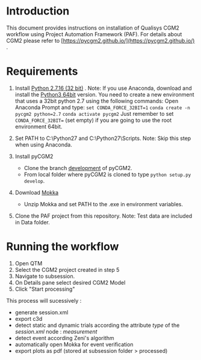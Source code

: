 # Introduction

This document provides instructions on installation of Qualisys CGM2 workflow using Project Automation Framework (PAF).
For details about CGM2 please refer to [https://pycgm2.github.io/](https://pycgm2.github.io/) .

# Requirements

1. Install [Python 2.7.16 (32 bit)](https://www.python.org/ftp/python/2.7.16/python-2.7.16.msi) .
	Note: If you use Anaconda, download and install the [Python3 64bit](https://www.anaconda.com/distribution/) version.
	You need to create a new environment that uses a 32bit python 2.7 using the following commands:
		Open Anaconda Prompt and type:
			`set CONDA_FORCE_32BIT=1`
			`conda create -n pycgm2 python=2.7`
			`conda activate pycgm2`
		Just remember to set `CONDA_FORCE_32BIT=` (set empty) if you are going to use the root environment 64bit.

2. Set PATH to C:\Python27 and C:\Python27\Scripts.
	Note: Skip this step when using Anaconda.
	
3. Install pyCGM2
   - Clone the branch [development](https://github.com/pyCGM2/pyCGM2/tree/development) of pyCGM2.
   - From local folder where pyCGM2 is cloned to type `python setup.py develop`. 

4. Download [Mokka](https://storage.googleapis.com/google-code-archive-downloads/v2/code.google.com/b-tk/Mokka-0.6.2_win64.zip)
	- Unzip Mokka and set PATH to the .exe in environment variables.
	
5. Clone the PAF project from this repository.
	Note: Test data are included in Data folder.

# Running the workflow

1. Open QTM
2. Select the CGM2 project created in step 5
3. Navigate to subsession.
4. On Details pane select desired CGM2 Model
5. Click "Start processing"

This process will sucessively :
  - generate session.xml
  - export c3d
  - detect static and dynamic trials according the attribute *type* of the *session.xml* node : *measurement*
  - detect event according Zeni's algorithm 
  - automatically open Mokka for event verification
  - export plots as pdf (stored at subsession folder > processed)
  

 
